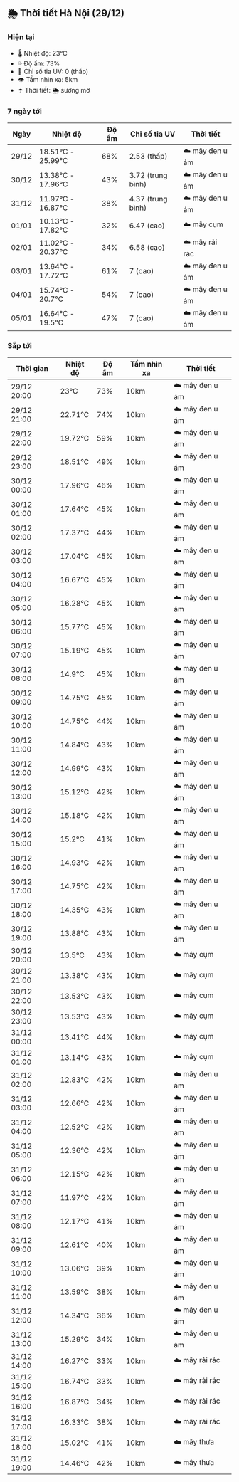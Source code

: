## 🌦️ Thời tiết Hà Nội (29/12)

### Hiện tại

- 🌡️ Nhiệt độ: 23℃
- 💦 Độ ẩm: 73%
- 🌟 Chỉ số tia UV: 0 (thấp)
- 👁️ Tầm nhìn xa: 5km
- ☂️ Thời tiết: 🌦️ sương mờ

### 7 ngày tới

| Ngày | Nhiệt độ | Độ ẩm | Chỉ số tia UV | Thời tiết |
| --- | --- | --- | --- | --- |
| 29/12 | 18.51℃ - 25.99℃ | 68% | 2.53 (thấp) | ☁️ mây đen u ám |
| 30/12 | 13.38℃ - 17.96℃ | 43% | 3.72 (trung bình) | ☁️ mây đen u ám |
| 31/12 | 11.97℃ - 16.87℃ | 38% | 4.37 (trung bình) | ☁️ mây đen u ám |
| 01/01 | 10.13℃ - 17.82℃ | 32% | 6.47 (cao) | ☁️ mây cụm |
| 02/01 | 11.02℃ - 20.37℃ | 34% | 6.58 (cao) | ☁️ mây rải rác |
| 03/01 | 13.64℃ - 17.72℃ | 61% | 7 (cao) | ☁️ mây đen u ám |
| 04/01 | 15.74℃ - 20.7℃ | 54% | 7 (cao) | ☁️ mây đen u ám |
| 05/01 | 16.64℃ - 19.5℃ | 47% | 7 (cao) | ☁️ mây đen u ám |

### Sắp tới

| Thời gian | Nhiệt độ | Độ ẩm | Tầm nhìn xa | Thời tiết |
| --- | --- | --- | --- | --- |
| 29/12 20:00 | 23℃ | 73% | 10km | ☁️ mây đen u ám |
| 29/12 21:00 | 22.71℃ | 74% | 10km | ☁️ mây đen u ám |
| 29/12 22:00 | 19.72℃ | 59% | 10km | ☁️ mây đen u ám |
| 29/12 23:00 | 18.51℃ | 49% | 10km | ☁️ mây đen u ám |
| 30/12 00:00 | 17.96℃ | 46% | 10km | ☁️ mây đen u ám |
| 30/12 01:00 | 17.64℃ | 45% | 10km | ☁️ mây đen u ám |
| 30/12 02:00 | 17.37℃ | 44% | 10km | ☁️ mây đen u ám |
| 30/12 03:00 | 17.04℃ | 45% | 10km | ☁️ mây đen u ám |
| 30/12 04:00 | 16.67℃ | 45% | 10km | ☁️ mây đen u ám |
| 30/12 05:00 | 16.28℃ | 45% | 10km | ☁️ mây đen u ám |
| 30/12 06:00 | 15.77℃ | 45% | 10km | ☁️ mây đen u ám |
| 30/12 07:00 | 15.19℃ | 45% | 10km | ☁️ mây đen u ám |
| 30/12 08:00 | 14.9℃ | 45% | 10km | ☁️ mây đen u ám |
| 30/12 09:00 | 14.75℃ | 45% | 10km | ☁️ mây đen u ám |
| 30/12 10:00 | 14.75℃ | 44% | 10km | ☁️ mây đen u ám |
| 30/12 11:00 | 14.84℃ | 43% | 10km | ☁️ mây đen u ám |
| 30/12 12:00 | 14.99℃ | 43% | 10km | ☁️ mây đen u ám |
| 30/12 13:00 | 15.12℃ | 42% | 10km | ☁️ mây đen u ám |
| 30/12 14:00 | 15.18℃ | 42% | 10km | ☁️ mây đen u ám |
| 30/12 15:00 | 15.2℃ | 41% | 10km | ☁️ mây đen u ám |
| 30/12 16:00 | 14.93℃ | 42% | 10km | ☁️ mây đen u ám |
| 30/12 17:00 | 14.75℃ | 42% | 10km | ☁️ mây đen u ám |
| 30/12 18:00 | 14.35℃ | 43% | 10km | ☁️ mây đen u ám |
| 30/12 19:00 | 13.88℃ | 43% | 10km | ☁️ mây đen u ám |
| 30/12 20:00 | 13.5℃ | 43% | 10km | ☁️ mây cụm |
| 30/12 21:00 | 13.38℃ | 43% | 10km | ☁️ mây cụm |
| 30/12 22:00 | 13.53℃ | 43% | 10km | ☁️ mây cụm |
| 30/12 23:00 | 13.53℃ | 43% | 10km | ☁️ mây cụm |
| 31/12 00:00 | 13.41℃ | 44% | 10km | ☁️ mây cụm |
| 31/12 01:00 | 13.14℃ | 43% | 10km | ☁️ mây cụm |
| 31/12 02:00 | 12.83℃ | 42% | 10km | ☁️ mây đen u ám |
| 31/12 03:00 | 12.66℃ | 42% | 10km | ☁️ mây đen u ám |
| 31/12 04:00 | 12.52℃ | 42% | 10km | ☁️ mây đen u ám |
| 31/12 05:00 | 12.36℃ | 42% | 10km | ☁️ mây đen u ám |
| 31/12 06:00 | 12.15℃ | 42% | 10km | ☁️ mây đen u ám |
| 31/12 07:00 | 11.97℃ | 42% | 10km | ☁️ mây đen u ám |
| 31/12 08:00 | 12.17℃ | 41% | 10km | ☁️ mây đen u ám |
| 31/12 09:00 | 12.61℃ | 40% | 10km | ☁️ mây đen u ám |
| 31/12 10:00 | 13.06℃ | 39% | 10km | ☁️ mây đen u ám |
| 31/12 11:00 | 13.59℃ | 38% | 10km | ☁️ mây đen u ám |
| 31/12 12:00 | 14.34℃ | 36% | 10km | ☁️ mây đen u ám |
| 31/12 13:00 | 15.29℃ | 34% | 10km | ☁️ mây đen u ám |
| 31/12 14:00 | 16.27℃ | 33% | 10km | ☁️ mây rải rác |
| 31/12 15:00 | 16.74℃ | 33% | 10km | ☁️ mây rải rác |
| 31/12 16:00 | 16.87℃ | 34% | 10km | ☁️ mây rải rác |
| 31/12 17:00 | 16.33℃ | 38% | 10km | ☁️ mây rải rác |
| 31/12 18:00 | 15.02℃ | 41% | 10km | ☁️ mây thưa |
| 31/12 19:00 | 14.46℃ | 42% | 10km | ☁️ mây thưa |
